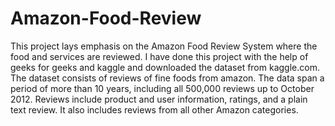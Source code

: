 # Amazon-Food-Review
This project lays emphasis on the Amazon Food Review System where the food and services are reviewed. I have done this project with the help of geeks for geeks and kaggle and downloaded the dataset from kaggle.com. 
The dataset consists of reviews of fine foods from amazon. The data span a period of more than 10 years, including all 500,000 reviews up to October 2012. Reviews include product and user information, ratings, and a plain text review. It also includes reviews from all other Amazon categories. 
